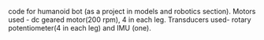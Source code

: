  code for humanoid bot (as a project in models and robotics section).
 Motors used - dc geared motor(200 rpm), 4 in each leg.
 Transducers used- rotary potentiometer(4 in each leg) and IMU (one).
 
